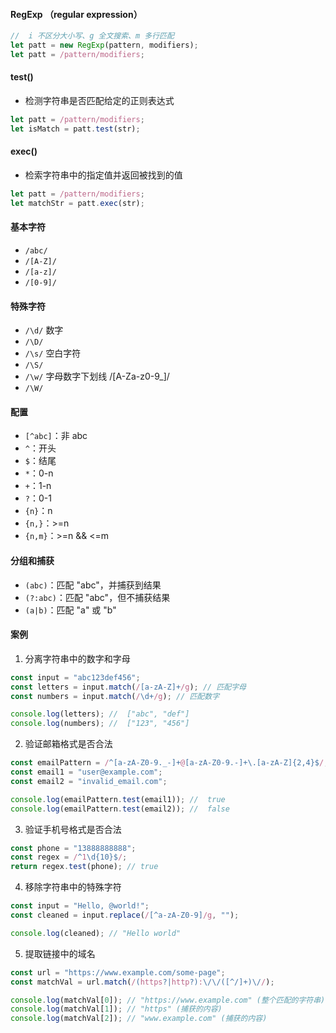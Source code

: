 #### RegExp （regular expression）

```js
//  i 不区分大小写、g 全文搜索、m 多行匹配
let patt = new RegExp(pattern, modifiers);
let patt = /pattern/modifiers;
```

#### test()

- 检测字符串是否匹配给定的正则表达式

```js
let patt = /pattern/modifiers;
let isMatch = patt.test(str);
```

#### exec()

- 检索字符串中的指定值并返回被找到的值

```js
let patt = /pattern/modifiers;
let matchStr = patt.exec(str);
```

#### 基本字符

- `/abc/`
- `/[A-Z]/`
- `/[a-z]/`
- `/[0-9]/`

#### 特殊字符

- `/\d/` 数字
- `/\D/`
- `/\s/` 空白字符
- `/\S/`
- `/\w/` 字母数字下划线 /[A-Za-z0-9_]/
- `/\W/`

#### 配置

- `[^abc]`：非 abc
- `^`：开头
- `$`：结尾
- `*`：0-n
- `+`：1-n
- `?`：0-1
- `{n}`：n
- `{n,}`：>=n
- `{n,m}`：>=n && <=m

#### 分组和捕获

- `(abc)`：匹配 "abc"，并捕获到结果
- `(?:abc)`：匹配 "abc"，但不捕获结果
- `(a|b)`：匹配 "a" 或 "b"

#### 案例

1. 分离字符串中的数字和字母

```js
const input = "abc123def456";
const letters = input.match(/[a-zA-Z]+/g); // 匹配字母
const numbers = input.match(/\d+/g); // 匹配数字

console.log(letters); //  ["abc", "def"]
console.log(numbers); //  ["123", "456"]
```

2. 验证邮箱格式是否合法

```js
const emailPattern = /^[a-zA-Z0-9._-]+@[a-zA-Z0-9.-]+\.[a-zA-Z]{2,4}$/;
const email1 = "user@example.com";
const email2 = "invalid_email.com";

console.log(emailPattern.test(email1)); //  true
console.log(emailPattern.test(email2)); //  false
```

3. 验证手机号格式是否合法

```js
const phone = "13888888888";
const regex = /^1\d{10}$/;
return regex.test(phone); // true
```

4. 移除字符串中的特殊字符

```js
const input = "Hello, @world!";
const cleaned = input.replace(/[^a-zA-Z0-9]/g, "");

console.log(cleaned); // "Hello world"
```

5. 提取链接中的域名

```js
const url = "https://www.example.com/some-page";
const matchVal = url.match(/(https?|http?):\/\/([^/]+)\//);

console.log(matchVal[0]); // "https://www.example.com" (整个匹配的字符串)
console.log(matchVal[1]); // "https" (捕获的内容)
console.log(matchVal[2]); // "www.example.com" (捕获的内容)
```

